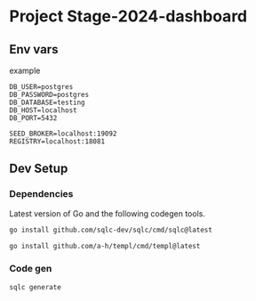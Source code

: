 # Project Stage-2024-dashboard

## Env vars

example

```env
DB_USER=postgres
DB_PASSWORD=postgres
DB_DATABASE=testing
DB_HOST=localhost
DB_PORT=5432

SEED_BROKER=localhost:19092
REGISTRY=localhost:18081
```

## Dev Setup

### Dependencies

Latest version of Go and the following codegen tools.

```sh
go install github.com/sqlc-dev/sqlc/cmd/sqlc@latest
```

```sh
go install github.com/a-h/templ/cmd/templ@latest
```

### Code gen

```sh
sqlc generate
```
